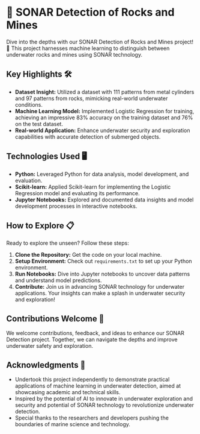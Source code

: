 # 🌊 **SONAR Detection of Rocks and Mines**

Dive into the depths with our SONAR Detection of Rocks and Mines project! 🚀 This project harnesses machine learning to distinguish between underwater rocks and mines using SONAR technology.

## Key Highlights 🛠️
- **Dataset Insight:** Utilized a dataset with 111 patterns from metal cylinders and 97 patterns from rocks, mimicking real-world underwater conditions.
- **Machine Learning Model:** Implemented Logistic Regression for training, achieving an impressive 83% accuracy on the training dataset and 76% on the test dataset.
- **Real-world Application:** Enhance underwater security and exploration capabilities with accurate detection of submerged objects.

## Technologies Used 🖥️
- **Python:** Leveraged Python for data analysis, model development, and evaluation.
- **Scikit-learn:** Applied Scikit-learn for implementing the Logistic Regression model and evaluating its performance.
- **Jupyter Notebooks:** Explored and documented data insights and model development processes in interactive notebooks.

## How to Explore 📋
Ready to explore the unseen? Follow these steps:
1. **Clone the Repository:** Get the code on your local machine.
2. **Setup Environment:** Check out `requirements.txt` to set up your Python environment.
3. **Run Notebooks:** Dive into Jupyter notebooks to uncover data patterns and understand model predictions.
4. **Contribute:** Join us in advancing SONAR technology for underwater applications. Your insights can make a splash in underwater security and exploration!

## Contributions Welcome 🤝
We welcome contributions, feedback, and ideas to enhance our SONAR Detection project. Together, we can navigate the depths and improve underwater safety and exploration.

## Acknowledgments 🙌
- Undertook this project independently to demonstrate practical applications of machine learning in underwater detection, aimed at showcasing academic and technical skills.
- Inspired by the potential of AI to innovate in underwater exploration and security and potential of SONAR technology to revolutionize underwater detection.
- Special thanks to the researchers and developers pushing the boundaries of marine science and technology.
